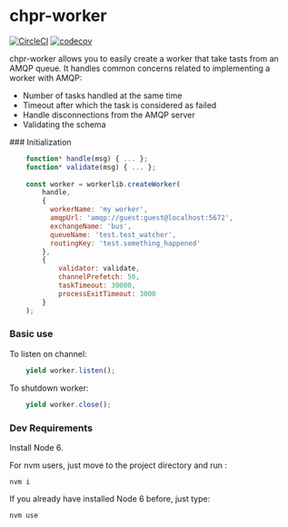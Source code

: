 # chpr-worker
[![CircleCI](https://circleci.com/gh/transcovo/chpr-worker.svg?style=shield)](https://circleci.com/gh/transcovo/chpr-worker)
[![codecov](https://codecov.io/gh/transcovo/chpr-worker/branch/master/graph/badge.svg)](https://codecov.io/gh/transcovo/chpr-worker)

chpr-worker allows you to easily create a worker that take tasts from an AMQP queue. It handles common concerns related to implementing a worker with AMQP:
- Number of tasks handled at the same time
- Timeout after which the task is considered as failed
- Handle disconnections from the AMQP server
- Validating the schema

### Initialization



```javascript
    function* handle(msg) { ... };
    function* validate(msg) { ... };
    
    const worker = workerlib.createWorker(
        handle,
        {
          workerName: 'my worker',
          amqpUrl: 'amqp://guest:guest@localhost:5672',
          exchangeName: 'bus',
          queueName: 'test.test_watcher',
          routingKey: 'test.something_happened'
        },
        {
            validator: validate,
            channelPrefetch: 50,
            taskTimeout: 30000,
            processExitTimeout: 3000
        }
    );
```
### Basic use

To listen on channel:
```javascript
    yield worker.listen();
```
To shutdown worker:
```javascript
    yield worker.close();
```
### Dev Requirements

Install Node 6.

For nvm users, just move to the project directory and run :

    nvm i

If you already have installed Node 6 before, just type:

    nvm use

